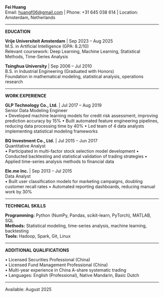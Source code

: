 **Fei Huang**  
Email: huangf06@gmail.com | Phone: +31 645 038 614 | Location: Amsterdam, Netherlands

---

**EDUCATION**

**Vrije Universiteit Amsterdam** | Sep 2023 – Aug 2025  
M.S. in Artificial Intelligence (GPA: 8.2/10)  
Relevant coursework: Deep Learning, Machine Learning, Statistical Methods, Time-Series Analysis

**Tsinghua University** | Sep 2006 – Jul 2010  
B.S. in Industrial Engineering (Graduated with Honors)  
Foundation in mathematical modeling, statistical analysis, operations research

---

**WORK EXPERIENCE**

**GLP Technology Co., Ltd.** | Jul 2017 – Aug 2019  
Senior Data Modeling Engineer  
• Developed machine learning models for credit risk assessment, improving prediction accuracy by 15%
• Built automated feature engineering pipelines, reducing data processing time by 40%
• Led team of 4 data analysts implementing statistical modeling frameworks

**BQ Investment Co., Ltd.** | Jul 2015 – Jun 2017  
Quantitative Analyst  
• Participated in multi-factor stock selection model development
• Conducted backtesting and statistical validation of trading strategies
• Applied time-series analysis methods to financial data

**Ele.me Inc.** | Sep 2013 – Jul 2015  
Data Analyst  
• Built user classification models for marketing campaigns, doubling customer recall rates
• Automated reporting dashboards, reducing manual work by 30%

---

**TECHNICAL SKILLS**

**Programming:** Python (NumPy, Pandas, scikit-learn, PyTorch), MATLAB, SQL  
**Methods:** Statistical modeling, time-series analysis, machine learning, backtesting  
**Tools:** Hadoop, Spark, Git, Linux

---

**ADDITIONAL QUALIFICATIONS**

• Licensed Securities Professional (China)  
• Licensed Fund Management Professional (China)  
• Multi-year experience in China A-share systematic trading  
• Languages: English (Professional), Native Mandarin, Basic Dutch

---

Available: August 2025